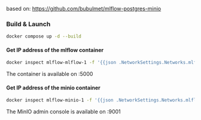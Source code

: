 based on: https://github.com/bubulmet/mlflow-postgres-minio

### Build & Launch

```bash
docker compose up -d --build
```

#### Get IP address of the mlflow container

```bash
docker inspect mlflow-mlflow-1 -f '{{json .NetworkSettings.Networks.mlflow_default.IPAddress}}'
```
The container is available on :5000

#### Get IP address of the minio container

```bash
docker inspect mlflow-minio-1 -f '{{json .NetworkSettings.Networks.mlflow_default.IPAddress}}'
```
The MinIO admin console is available on :9001
